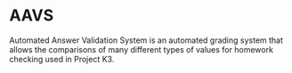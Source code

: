 AAVS
====

Automated Answer Validation System is an automated grading system that allows the comparisons of many different types of values for homework checking used in Project K3.